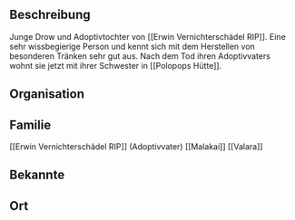 ## Beschreibung
Junge Drow und Adoptivtochter von [[Erwin Vernichterschädel RIP]]. Eine sehr wissbegierige Person und kennt sich mit dem Herstellen von besonderen Tränken sehr gut aus. Nach dem Tod ihren Adoptivvaters wohnt sie jetzt mit ihrer Schwester in [[Polopops Hütte]].

## Organisation


## Familie
[[Erwin Vernichterschädel RIP]] (Adoptivvater)
[[Malakai]]
[[Valara]]

## Bekannte


## Ort
